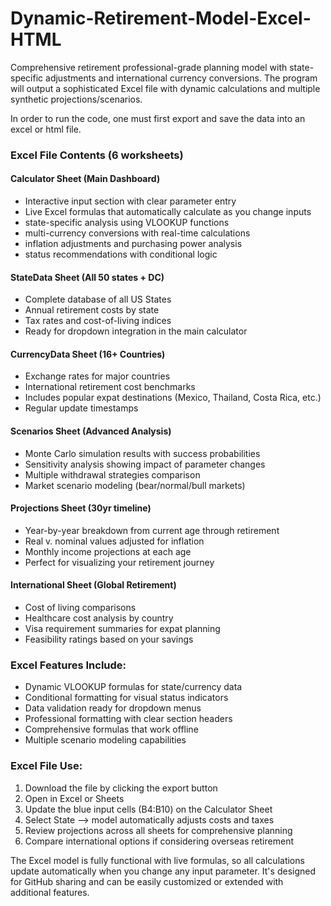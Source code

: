 # Dynamic-Retirement-Model-Excel-HTML

Comprehensive retirement professional-grade planning model with state-specific adjustments and international currency conversions. The program will output a sophisticated Excel file with dynamic calculations and multiple synthetic projections/scenarios.

In order to run the code, one must first export and save the data into an excel or html file. 

### Excel File Contents (6 worksheets)
#### Calculator Sheet (Main Dashboard)
- Interactive input section with clear parameter entry
- Live Excel formulas that automatically calculate as you change inputs
- state-specific analysis using VLOOKUP functions
- multi-currency conversions with real-time calculations
- inflation adjustments and purchasing power analysis
- status recommendations with conditional logic

#### StateData Sheet (All 50 states + DC)
- Complete database of all US States
- Annual retirement costs by state
- Tax rates and cost-of-living indices
- Ready for dropdown integration in the main calculator

#### CurrencyData Sheet (16+ Countries)
- Exchange rates for major countries
- International retirement cost benchmarks
- Includes popular expat destinations (Mexico, Thailand, Costa Rica, etc.)
- Regular update timestamps

#### Scenarios Sheet (Advanced Analysis)
- Monte Carlo simulation results with success probabilities
- Sensitivity analysis showing impact of parameter changes
- Multiple withdrawal strategies comparison
- Market scenario modeling (bear/normal/bull markets)

#### Projections Sheet (30yr timeline)
- Year-by-year breakdown from current age through retirement
- Real v. nominal values adjusted for inflation
- Monthly income projections at each age
- Perfect for visualizing your retirement journey

#### International Sheet (Global Retirement)
- Cost of living comparisons
- Healthcare cost analysis by country
- Visa requirement summaries for expat planning
- Feasibility ratings based on your savings

### Excel Features Include:
- Dynamic VLOOKUP formulas for state/currency data
- Conditional formatting for visual status indicators
- Data validation ready for dropdown menus
- Professional formatting with clear section headers
- Comprehensive formulas that work offline
- Multiple scenario modeling capabilities

### Excel File Use:
1. Download the file by clicking the export button
2. Open in Excel or Sheets
3.  Update the blue input cells (B4:B10) on the Calculator Sheet
4.  Select State --> model automatically adjusts costs and taxes
5.  Review projections across all sheets for comprehensive planning
6.  Compare international options if considering overseas retirement

The Excel model is fully functional with live formulas, so all calculations update automatically when you change any input parameter. It's designed for GitHub sharing and can be easily customized or extended with additional features.


























































